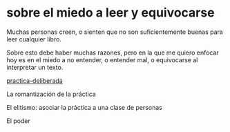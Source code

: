 # sobre el miedo a leer y equivocarse

Muchas personas creen, o sienten que no son suficientemente buenas para leer cualquier libro.

Sobre esto debe haber muchas razones, pero en la que me quiero enfocar hoy es en el miedo a no entender, o entender mal, o equivocarse al interpretar un texto.

[practica-deliberada](practica-deliberada.md)

La romantización de la práctica

El elitismo: asociar la práctica a una clase de personas

El poder

